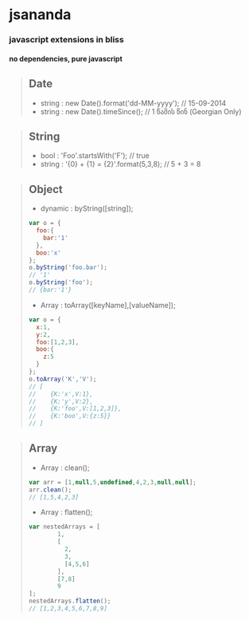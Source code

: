 # jsananda
### javascript extensions in bliss
#### no dependencies, pure javascript
> ## Date
> * string : new Date().format('dd-MM-yyyy'); // 15-09-2014
> * string : new Date().timeSince(); // 1 წამის წინ (Georgian Only)

> ## String
> * bool : 'Foo'.startsWith('F'); // true
> * string : '{0} + {1} = {2}'.format(5,3,8); // 5 + 3 = 8

> ## Object
> * dynamic : byString([string]);
> ```js
> var o = {
>   foo:{
>     bar:'1'
>   },
>   boo:'x'
> };
> o.byString('foo.bar');
> // '1'
> o.byString('foo');
> // {bar:'1'}
> ```
>
> * Array : toArray([keyName],[valueName]);
> ```js
> var o = {
>   x:1,
>   y:2,
>   foo:[1,2,3],
>   boo:{
>     z:5
>   }
> };
> o.toArray('K','V');
> // [
> //    {K:'x',V:1},
> //    {K:'y',V:2},
> //    {K:'foo',V:[1,2,3]},
> //    {K:'boo',V:{z:5}}
> // ]
> ```

> ## Array
> * Array : clean();
> ```js
> var arr = [1,null,5,undefined,4,2,3,null,null];
> arr.clean();
> // [1,5,4,2,3]
> ```
> * Array : flatten();
> ```js
> var nestedArrays = [
>         1,
>         [
>           2,
>           3,
>           [4,5,6]
>         ],
>         [7,8]
>         9
>];
> nestedArrays.flatten();
> // [1,2,3,4,5,6,7,8,9]
> ```
